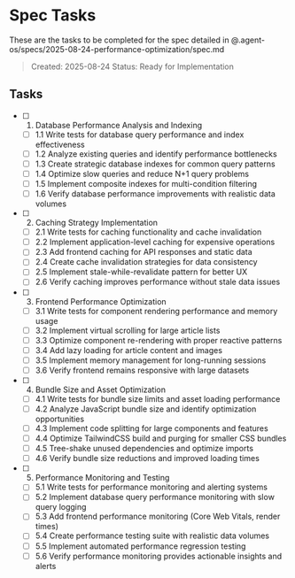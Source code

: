 # Spec Tasks

These are the tasks to be completed for the spec detailed in @.agent-os/specs/2025-08-24-performance-optimization/spec.md

> Created: 2025-08-24
> Status: Ready for Implementation

## Tasks

- [ ] 1. Database Performance Analysis and Indexing
  - [ ] 1.1 Write tests for database query performance and index effectiveness
  - [ ] 1.2 Analyze existing queries and identify performance bottlenecks
  - [ ] 1.3 Create strategic database indexes for common query patterns
  - [ ] 1.4 Optimize slow queries and reduce N+1 query problems
  - [ ] 1.5 Implement composite indexes for multi-condition filtering
  - [ ] 1.6 Verify database performance improvements with realistic data volumes

- [ ] 2. Caching Strategy Implementation
  - [ ] 2.1 Write tests for caching functionality and cache invalidation
  - [ ] 2.2 Implement application-level caching for expensive operations
  - [ ] 2.3 Add frontend caching for API responses and static data
  - [ ] 2.4 Create cache invalidation strategies for data consistency
  - [ ] 2.5 Implement stale-while-revalidate pattern for better UX
  - [ ] 2.6 Verify caching improves performance without stale data issues

- [ ] 3. Frontend Performance Optimization
  - [ ] 3.1 Write tests for component rendering performance and memory usage
  - [ ] 3.2 Implement virtual scrolling for large article lists
  - [ ] 3.3 Optimize component re-rendering with proper reactive patterns
  - [ ] 3.4 Add lazy loading for article content and images
  - [ ] 3.5 Implement memory management for long-running sessions
  - [ ] 3.6 Verify frontend remains responsive with large datasets

- [ ] 4. Bundle Size and Asset Optimization
  - [ ] 4.1 Write tests for bundle size limits and asset loading performance
  - [ ] 4.2 Analyze JavaScript bundle size and identify optimization opportunities
  - [ ] 4.3 Implement code splitting for large components and features
  - [ ] 4.4 Optimize TailwindCSS build and purging for smaller CSS bundles
  - [ ] 4.5 Tree-shake unused dependencies and optimize imports
  - [ ] 4.6 Verify bundle size reductions and improved loading times

- [ ] 5. Performance Monitoring and Testing
  - [ ] 5.1 Write tests for performance monitoring and alerting systems
  - [ ] 5.2 Implement database query performance monitoring with slow query logging
  - [ ] 5.3 Add frontend performance monitoring (Core Web Vitals, render times)
  - [ ] 5.4 Create performance testing suite with realistic data volumes
  - [ ] 5.5 Implement automated performance regression testing
  - [ ] 5.6 Verify performance monitoring provides actionable insights and alerts